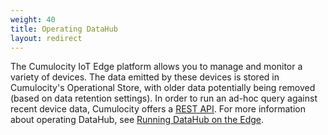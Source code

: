 ```yaml
---
weight: 40
title: Operating DataHub
layout: redirect
---
```


The Cumulocity IoT Edge platform allows you to manage and monitor a variety of devices. The data emitted by these devices is stored in Cumulocity's Operational Store, with older data potentially being removed (based on data retention settings). In order to run an ad-hoc query against recent device data, Cumulocity offers a [REST API](/guides/reference/rest-implementation/). For more information about operating DataHub, see [Running DataHub on the Edge](/guides/datahub/running-datahub-on-the-edge/). 